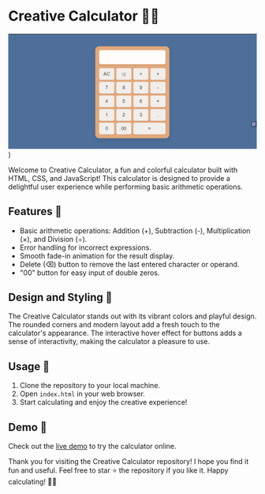 # Creative Calculator 🎨🧮

![Creative Calculator Preview](https://github.com/Ajinkya2217/Calculator/blob/main/Screenshot%202023-07-29%20134933.png))

Welcome to Creative Calculator, a fun and colorful calculator built with HTML, CSS, and JavaScript! This calculator is designed to provide a delightful user experience while performing basic arithmetic operations.

## Features 🌟

- Basic arithmetic operations: Addition (+), Subtraction (-), Multiplication (×), and Division (÷).
- Error handling for incorrect expressions.
- Smooth fade-in animation for the result display.
- Delete (⌫) button to remove the last entered character or operand.
- "00" button for easy input of double zeros.

## Design and Styling 🎨

The Creative Calculator stands out with its vibrant colors and playful design. The rounded corners and modern layout add a fresh touch to the calculator's appearance. The interactive hover effect for buttons adds a sense of interactivity, making the calculator a pleasure to use.

## Usage 🚀

1. Clone the repository to your local machine.
2. Open `index.html` in your web browser.
3. Start calculating and enjoy the creative experience!

## Demo 🎥

Check out the [live demo](https://ajinkya2217.github.io/Calculator/) to try the calculator online.

Thank you for visiting the Creative Calculator repository! I hope you find it fun and useful. Feel free to star ⭐ the repository if you like it. Happy calculating! 🌈🚀
